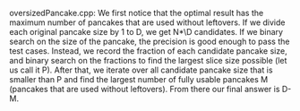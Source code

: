 oversizedPancake.cpp: We first notice that the optimal result has the maximum number of pancakes that are used without leftovers. If we divide each original pancake size by 1 to D, we get N*\D candidates. If we binary search on the size of the pancake, the precision is good enough to pass the test cases. Instead, we record the fraction of each candidate pancake size, and binary search on the fractions to find the largest slice size possible (let us call it P). After that, we iterate over all candidate pancake size that is smaller than P and find the largest number of fully usable pancakes M (pancakes that are used without leftovers). From there our final answer is D-M.
